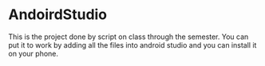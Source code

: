 # AndoirdStudio
This is the project done by script on class through the semester.
You can put it to work by adding all the files into android studio and you can install it on your phone.
